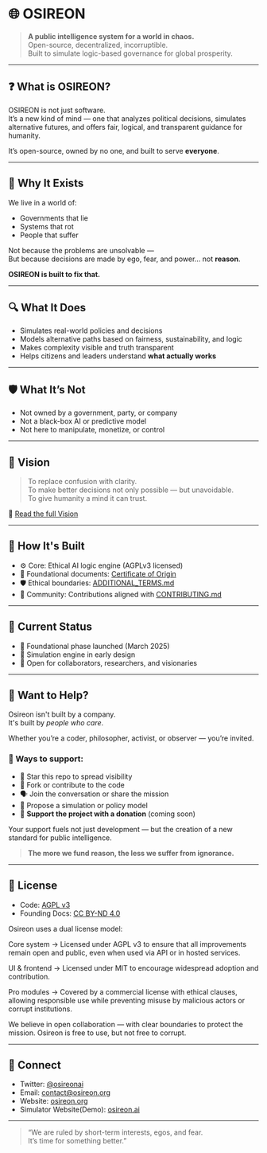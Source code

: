 # 🌐 OSIREON

> **A public intelligence system for a world in chaos.**  
> Open-source, decentralized, incorruptible.  
> Built to simulate logic-based governance for global prosperity.

---

## ❓ What is OSIREON?

OSIREON is not just software.  
It’s a new kind of mind — one that analyzes political decisions, simulates alternative futures, and offers fair, logical, and transparent guidance for humanity.

It’s open-source, owned by no one, and built to serve **everyone**.

---

## 🧠 Why It Exists

We live in a world of:

- Governments that lie  
- Systems that rot  
- People that suffer  

Not because the problems are unsolvable —  
But because decisions are made by ego, fear, and power… not **reason**.

**OSIREON is built to fix that.**

---

## 🔍 What It Does

- Simulates real-world policies and decisions  
- Models alternative paths based on fairness, sustainability, and logic  
- Makes complexity visible and truth transparent  
- Helps citizens and leaders understand **what actually works**  

---

## 🛡️ What It’s Not

- Not owned by a government, party, or company  
- Not a black-box AI or predictive model  
- Not here to manipulate, monetize, or control

---

## 🧭 Vision

> To replace confusion with clarity.  
> To make better decisions not only possible — but unavoidable.  
> To give humanity a mind it can trust.

🔗 [Read the full Vision](./VISION.md)

---

## 🧱 How It's Built

- ⚙️ Core: Ethical AI logic engine (AGPLv3 licensed)  
- 📜 Foundational documents: [Certificate of Origin](./certificate-of-origin)  
- 🛡️ Ethical boundaries: [ADDITIONAL_TERMS.md](./ADDITIONAL-TERMS.md)  
- 🤝 Community: Contributions aligned with [CONTRIBUTING.md](./CONTRIBUTING.md)

---

## 🚧 Current Status

- 📌 Foundational phase launched (March 2025)  
- 🧠 Simulation engine in early design  
- 📡 Open for collaborators, researchers, and visionaries

---

## 💬 Want to Help?

Osireon isn't built by a company.  
It's built by *people who care*.

Whether you’re a coder, philosopher, activist, or observer — you’re invited.

### 🤝 Ways to support:

- 🌟 Star this repo to spread visibility  
- 🍴 Fork or contribute to the code  
- 🗣️ Join the conversation or share the mission  
- 🧠 Propose a simulation or policy model  
- 💸 **Support the project with a donation** (coming soon)

Your support fuels not just development — but the creation of a new standard for public intelligence.

> **The more we fund reason, the less we suffer from ignorance.**

---

## 📜 License

- Code: [AGPL v3](./LICENSE%20(AGPL%20v3))  
- Founding Docs: [CC BY-ND 4.0](./CC-BY-ND-4.0.md)

Osireon uses a dual license model:

Core system → Licensed under AGPL v3 to ensure that all improvements remain open and public, even when used via API or in hosted services.

UI & frontend → Licensed under MIT to encourage widespread adoption and contribution.

Pro modules → Covered by a commercial license with ethical clauses, allowing responsible use while preventing misuse by malicious actors or corrupt institutions.

We believe in open collaboration — with clear boundaries to protect the mission.
Osireon is free to use, but not free to corrupt.

---

## 🔗 Connect

- Twitter: [@osireonai](https://x.com/osireon) 
- Email: contact@osireon.org  
- Website: [osireon.org](https://osireon.org)
- Simulator Website(Demo): [osireon.ai](https://osireon.ai)

---

> “We are ruled by short-term interests, egos, and fear.  
> It’s time for something better.”
